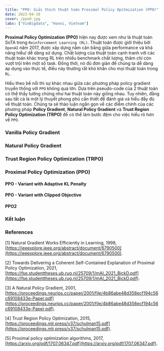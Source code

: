 ```yaml
---
title: "PPO: Giải thích thuật toán Proximal Policy Opitmization (PPO)"
date: 2023-04-10
cover: /ppo0.jpg
labs: ["VinBigdata", "Hanoi, Vietnam"]
---
```


**Proximal Policy Optimization (PPO)** hiện nay được xem như là thuật toán SoTA trong `Reinforcement Learning (RL)`. Thuật 
toán được giới thiệu bởi `OpenAI` năm 2017, được xây dựng nằm cân bằng giữa performance và khả năng hiểu/ dễ dàng sử dụng. 
Chất lượng của thuật toán cạnh tranh với các thuật toán khác trong RL trên nhiều benchmark chất lượng, thâm chí còn vượt 
trội trên một số task. Đồng thời, nó đủ đơn giản để chúng ta dễ dàng áp dụng vào thực tế, điều này thường rất khó khăn 
cho mọi thuật toán trong `RL`.

Hiểu theo bề nổi thì sự khác nhau giữa các phương pháp policy gradient truyền thống với `PPO` không quá lớn. Dựa trên 
pseudo-code của 2 thuật toán có thể thấy tưởng chừng như hai thuật toán này giống nhau. Tuy nhiên, đằng sau tất cả là 
một lý thuyết phong phú cần thiết để đánh giá và hiểu đầy đủ về thuật toán. Chúng ta sẽ thảo luận ngắn gọn về các điểm 
chính của các phương pháp **Policy Gradient**, **Natural Policy Gradient** và **Trust Region Policy Optimization (TRPO)** 
để có thể làm bước đệm cho việc hiểu rõ hơn về `PPO`.

### Vanilla Policy Gradient




### Natural Policy Gradient


### Trust Region Policy Optimization (TRPO)


### Proximal Policy Optimization (PPO)

#### PPO - Variant with Adaptive KL Penalty

#### PPO - Variant with Clipped Objective

#### PPO2


### Kết luận


### References 

[1] Natural Gradient Works Efficiently in Learning, 1998, [https://ieeexplore.ieee.org/abstract/document/6790500](https://ieeexplore.ieee.org/abstract/document/6790500).

[2] Towards Delivering a Coherent Self-Contained Explanation of Proximal Policy Optimization, 2021, [https://fse.studenttheses.ub.rug.nl/25709/1/mAI_2021_BickD.pdf](https://fse.studenttheses.ub.rug.nl/25709/1/mAI_2021_BickD.pdf).

[3] A Natural Policy Gradient, 2001, [https://proceedings.neurips.cc/paper/2001/file/4b86abe48d358ecf194c56c69108433e-Paper.pdf](https://proceedings.neurips.cc/paper/2001/file/4b86abe48d358ecf194c56c69108433e-Paper.pdf).

[4] Trust Region Policy Optimization, 2015, [https://proceedings.mlr.press/v37/schulman15.pdf](https://proceedings.mlr.press/v37/schulman15.pdf).

[5] Proximal policy optimization algorithms, 2017, [https://arxiv.org/pdf/1707.06347.pdf](https://arxiv.org/pdf/1707.06347.pdf).
